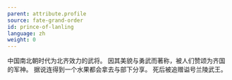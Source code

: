 ```yaml
---
parent: attribute.profile
source: fate-grand-order
id: prince-of-lanling
language: zh
weight: 0
---
```


中国南北朝时代为北齐效力的武将。
因其美貌与勇武而著称，被人们赞颂为齐国的军神。
据说连得到一个水果都会拿去与部下分享。
死后被追赠谥号兰陵武王。
